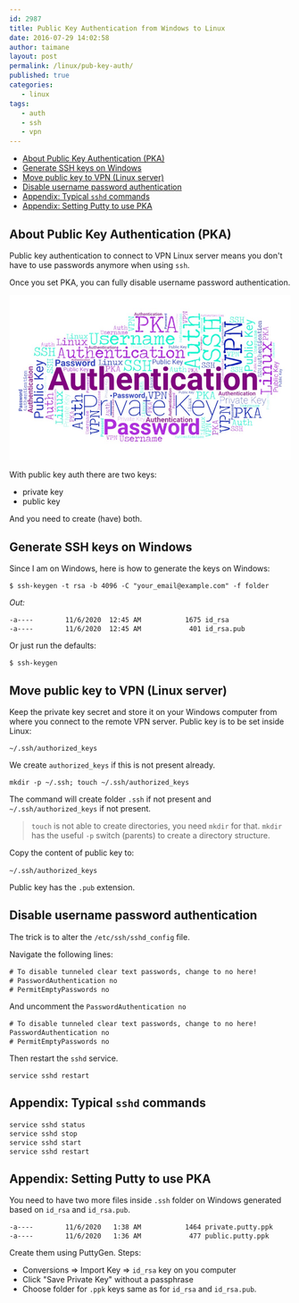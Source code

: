 ```yaml
---
id: 2987
title: Public Key Authentication from Windows to Linux
date: 2016-07-29 14:02:58
author: taimane
layout: post
permalink: /linux/pub-key-auth/
published: true
categories:
   - linux
tags:
   - auth
   - ssh
   - vpn
---
```

- [About Public Key Authentication (PKA)](#about-public-key-authentication-pka)
- [Generate SSH keys on Windows](#generate-ssh-keys-on-windows)
- [Move public key to VPN (Linux server)](#move-public-key-to-vpn-linux-server)
- [Disable username password authentication](#disable-username-password-authentication)
- [Appendix: Typical `sshd` commands](#appendix-typical-sshd-commands)
- [Appendix: Setting Putty to use PKA](#appendix-setting-putty-to-use-pka)

## About Public Key Authentication (PKA)

Public key authentication to connect to VPN Linux server means you don't have to use passwords anymore when using `ssh`. 

Once you set PKA, you can fully disable username password authentication.

![Public Key Authentication](/wp-content/uploads/2020/11/pka.jpg)

With public key auth there are two keys:

* private key
* public key

And you need to create (have) both.

## Generate SSH keys on Windows

Since I am on Windows, here is how to generate the keys on Windows:

```
$ ssh-keygen -t rsa -b 4096 -C "your_email@example.com" -f folder 
```

*Out:*
```
-a----        11/6/2020  12:45 AM           1675 id_rsa
-a----        11/6/2020  12:45 AM            401 id_rsa.pub
```

Or just run the defaults:

```
$ ssh-keygen
```


## Move public key to VPN (Linux server)

Keep the private key secret and store it on your Windows computer from where you connect to the remote VPN server. Public key is to be set inside Linux:
```
~/.ssh/authorized_keys
```

We create `authorized_keys` if this is not present already.

```
mkdir -p ~/.ssh; touch ~/.ssh/authorized_keys
```
The command will create folder `.ssh` if not present and `~/.ssh/authorized_keys` if not present.

> `touch` is not able to create directories, you need `mkdir` for that. `mkdir` has the useful `-p` switch (parents) to create a directory structure.

Copy the content of public key to:

`~/.ssh/authorized_keys`

Public key has the `.pub` extension.

## Disable username password authentication

The trick is to alter the `/etc/ssh/sshd_config` file.

Navigate the following lines:
```
# To disable tunneled clear text passwords, change to no here!
# PasswordAuthentication no
# PermitEmptyPasswords no
```

And uncomment the `PasswordAuthentication no`

```
# To disable tunneled clear text passwords, change to no here!
PasswordAuthentication no
# PermitEmptyPasswords no
```

Then restart the `sshd` service.
```
service sshd restart
```

## Appendix: Typical `sshd` commands

```
service sshd status
service sshd stop
service sshd start
service sshd restart
```

## Appendix: Setting Putty to use PKA

You need to have two more files inside `.ssh` folder on Windows generated based on 
`id_rsa` and `id_rsa.pub`.

```
-a----        11/6/2020   1:38 AM           1464 private.putty.ppk
-a----        11/6/2020   1:36 AM            477 public.putty.ppk
```

Create them using PuttyGen. Steps:
* Conversions => Import Key => `id_rsa` key on you computer
* Click "Save Private Key" without a passphrase
* Choose folder for `.ppk` keys same as for `id_rsa` and `id_rsa.pub`.
